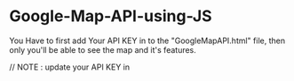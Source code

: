 # Google-Map-API-using-JS
You Have to first add Your API KEY in to the "GoogleMapAPI.html" file, then only you'll be able to see the map and it's features.


// NOTE : update your API KEY in <script> Tag-> "key=Your_API_KEY"
 
 
 // for the code by google
 
https://developers.google.com/maps/documentation/javascript/adding-a-google-map

// for generating API KEY of Google Map API

Login to "https://console.developers.google.com/"

1. create projet for ex. "MyMapProject"
2. Enable APIS and Services
3. Find for "Maps JavaScript API" and click on it.
4. Click on Enable button
5. Go to "Credentials" menu
6. Click on "Create  Credentials" button

After this your API KEY will be shown to you.

THANK YOU...
